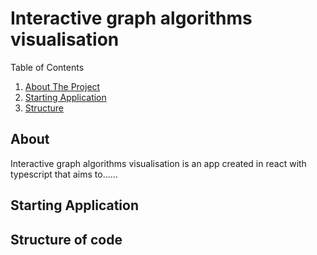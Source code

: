 # Interactive graph algorithms visualisation


<summary>Table of Contents</summary>
<ol>
    <li>
        <a href="#about-the-project">About The Project</a>
    </li>
    <li>
        <a href="#start-project">Starting Application</a>
    </li>
    <li>
        <a href="#structure">Structure</a>
    </li>
</ol>

## About 
Interactive graph algorithms visualisation is an app created in 
react with typescript that aims to......
## Starting Application


## Structure of code